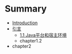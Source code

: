 # Summary

* [Introduction](README.md)
* [引言](chapter1.md)
  * [1.1 Java平台和宿主环境](chapter1/chapter11.md)
  * chapter1.2
* chapter2

